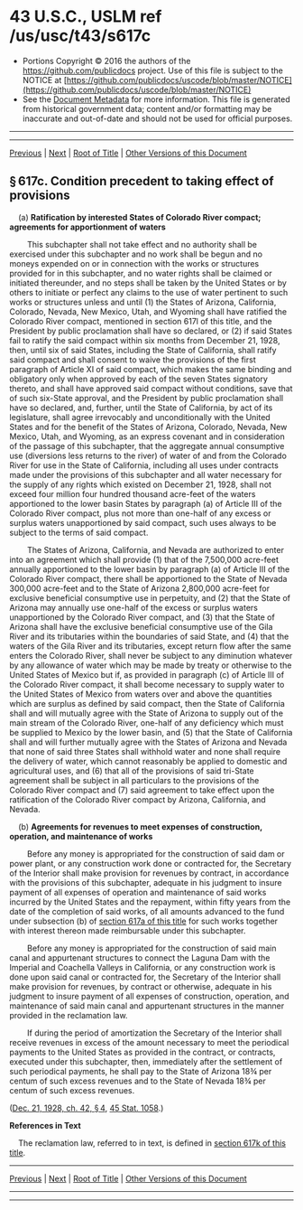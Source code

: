 ---
---

# 43 U.S.C., USLM ref /us/usc/t43/s617c

* Portions Copyright © 2016 the authors of the https://github.com/publicdocs project.
  Use of this file is subject to the NOTICE at [https://github.com/publicdocs/uscode/blob/master/NOTICE](https://github.com/publicdocs/uscode/blob/master/NOTICE)
* See the [Document Metadata](././../../../../..//README.md) for more information.
  This file is generated from historical government data; content and/or formatting may be inaccurate and out-of-date and should not be used for official purposes.

----------
----------

[Previous](./../../../../..//us/usc/t43/ch12A/schI/m__us_usc_t43_s617b.md) | [Next](./../../../../..//us/usc/t43/ch12A/schI/m__us_usc_t43_s617d.md) | [Root of Title](./../../../../../) | [Other Versions of this Document](https://publicdocs.github.io/go/links?ns=uslm&ref=%2Fus%2Fusc%2Ft43%2Fs617c)

## § 617c. Condition precedent to taking effect of provisions

    (a) __Ratification by interested States of Colorado River compact; agreements for apportionment of waters__ 

        This subchapter shall not take effect and no authority shall be exercised under this subchapter and no work shall be begun and no moneys expended on or in connection with the works or structures provided for in this subchapter, and no water rights shall be claimed or initiated thereunder, and no steps shall be taken by the United States or by others to initiate or perfect any claims to the use of water pertinent to such works or structures unless and until (1) the States of Arizona, California, Colorado, Nevada, New Mexico, Utah, and Wyoming shall have ratified the Colorado River compact, mentioned in section 617l of this title, and the President by public proclamation shall have so declared, or (2) if said States fail to ratify the said compact within six months from December 21, 1928, then, until six of said States, including the State of California, shall ratify said compact and shall consent to waive the provisions of the first paragraph of Article XI of said compact, which makes the same binding and obligatory only when approved by each of the seven States signatory thereto, and shall have approved said compact without conditions, save that of such six-State approval, and the President by public proclamation shall have so declared, and, further, until the State of California, by act of its legislature, shall agree irrevocably and unconditionally with the United States and for the benefit of the States of Arizona, Colorado, Nevada, New Mexico, Utah, and Wyoming, as an express covenant and in consideration of the passage of this subchapter, that the aggregate annual consumptive use (diversions less returns to the river) of water of and from the Colorado River for use in the State of California, including all uses under contracts made under the provisions of this subchapter and all water necessary for the supply of any rights which existed on December 21, 1928, shall not exceed four million four hundred thousand acre-feet of the waters apportioned to the lower basin States by paragraph (a) of Article III of the Colorado River compact, plus not more than one-half of any excess or surplus waters unapportioned by said compact, such uses always to be subject to the terms of said compact.

        The States of Arizona, California, and Nevada are authorized to enter into an agreement which shall provide (1) that of the 7,500,000 acre-feet annually apportioned to the lower basin by paragraph (a) of Article III of the Colorado River compact, there shall be apportioned to the State of Nevada 300,000 acre-feet and to the State of Arizona 2,800,000 acre-feet for exclusive beneficial consumptive use in perpetuity, and (2) that the State of Arizona may annually use one-half of the excess or surplus waters unapportioned by the Colorado River compact, and (3) that the State of Arizona shall have the exclusive beneficial consumptive use of the Gila River and its tributaries within the boundaries of said State, and (4) that the waters of the Gila River and its tributaries, except return flow after the same enters the Colorado River, shall never be subject to any diminution whatever by any allowance of water which may be made by treaty or otherwise to the United States of Mexico but if, as provided in paragraph (c) of Article III of the Colorado River compact, it shall become necessary to supply water to the United States of Mexico from waters over and above the quantities which are surplus as defined by said compact, then the State of California shall and will mutually agree with the State of Arizona to supply out of the main stream of the Colorado River, one-half of any deficiency which must be supplied to Mexico by the lower basin, and (5) that the State of California shall and will further mutually agree with the States of Arizona and Nevada that none of said three States shall withhold water and none shall require the delivery of water, which cannot reasonably be applied to domestic and agricultural uses, and (6) that all of the provisions of said tri-State agreement shall be subject in all particulars to the provisions of the Colorado River compact and (7) said agreement to take effect upon the ratification of the Colorado River compact by Arizona, California, and Nevada.

    (b) __Agreements for revenues to meet expenses of construction, operation, and maintenance of works__ 

        Before any money is appropriated for the construction of said dam or power plant, or any construction work done or contracted for, the Secretary of the Interior shall make provision for revenues by contract, in accordance with the provisions of this subchapter, adequate in his judgment to insure payment of all expenses of operation and maintenance of said works incurred by the United States and the repayment, within fifty years from the date of the completion of said works, of all amounts advanced to the fund under subsection (b) of [section 617a of this title][/us/usc/t43/s617a] for such works together with interest thereon made reimbursable under this subchapter.

        Before any money is appropriated for the construction of said main canal and appurtenant structures to connect the Laguna Dam with the Imperial and Coachella Valleys in California, or any construction work is done upon said canal or contracted for, the Secretary of the Interior shall make provision for revenues, by contract or otherwise, adequate in his judgment to insure payment of all expenses of construction, operation, and maintenance of said main canal and appurtenant structures in the manner provided in the reclamation law.

        If during the period of amortization the Secretary of the Interior shall receive revenues in excess of the amount necessary to meet the periodical payments to the United States as provided in the contract, or contracts, executed under this subchapter, then, immediately after the settlement of such periodical payments, he shall pay to the State of Arizona 18¾ per centum of such excess revenues and to the State of Nevada 18¾ per centum of such excess revenues.

([Dec. 21, 1928, ch. 42, § 4][/us/act/1928-12-21/ch42/s4], [45 Stat. 1058][/us/stat/45/1058].)

 __References in Text__ 

    The reclamation law, referred to in text, is defined in [section 617k of this title][/us/usc/t43/s617k].

----------

[Previous](./../../../../..//us/usc/t43/ch12A/schI/m__us_usc_t43_s617b.md) | [Next](./../../../../..//us/usc/t43/ch12A/schI/m__us_usc_t43_s617d.md) | [Root of Title](./../../../../../) | [Other Versions of this Document](https://publicdocs.github.io/go/links?ns=uslm&ref=%2Fus%2Fusc%2Ft43%2Fs617c)

----------
----------

[/us/usc/t43/s617a]: https://publicdocs.github.io/go/links?ns=uslm&ref=%2Fus%2Fusc%2Ft43%2Fs617a
[/us/act/1928-12-21/ch42/s4]: https://publicdocs.github.io/go/links?ns=uslm&ref=%2Fus%2Fact%2F1928-12-21%2Fch42%2Fs4
[/us/stat/45/1058]: https://publicdocs.github.io/go/links?ns=uslm&ref=%2Fus%2Fstat%2F45%2F1058
[/us/usc/t43/s617k]: https://publicdocs.github.io/go/links?ns=uslm&ref=%2Fus%2Fusc%2Ft43%2Fs617k


